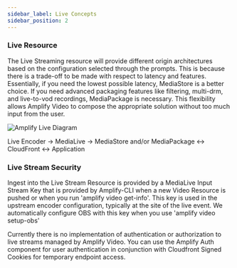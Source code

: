 ```yaml
---
sidebar_label: Live Concepts
sidebar_position: 2
---
```


### Live Resource

The Live Streaming resource will provide different origin architectures based on the configuration selected through the prompts. This is because there is a trade-off to be made with respect to latency and features. Essentially, if you need the lowest possible latency, MediaStore is a better choice. If you need advanced packaging features like filtering, multi-drm, and live-to-vod recordings, MediaPackage is necessary. This flexibility allows Amplify Video to compose the appropriate solution without too much input from the user.

![Amplify Live Diagram](https://www.amplify-video.com/docs/AmplifyVideoLivestreamDiagram.png)

Live Encoder -> MediaLive -> MediaStore and/or MediaPackage <-> CloudFront <-> Application

### Live Stream Security

Ingest into the Live Stream Resource is provided by a MediaLive Input Stream Key that is provided by Amplify-CLI when a new Video Resource is pushed or when you run 'amplify video get-info'. This key is used in the upstream encoder configuration, typically at the site of the live event. We automatically configure OBS with this key when you use 'amplify video setup-obs'

Currently there is no implementation of authentication or authorization to live streams managed by Amplify Video. You can use the Amplify Auth component for user authentication in conjunction with Cloudfront Signed Cookies for temporary endpoint access.   